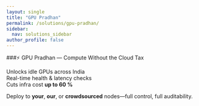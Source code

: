 ```yaml
---
layout: single
title: "GPU Pradhan"
permalink: /solutions/gpu-pradhan/
sidebar:
  nav: solutions_sidebar
author_profile: false
---
```


###⚡ GPU Pradhan — Compute Without the Cloud Tax

Unlocks idle GPUs across India  
Real-time health & latency checks  
Cuts infra cost **up to 60 %**

Deploy to **your**, **our**, or **crowdsourced** nodes—full control, full auditability.
